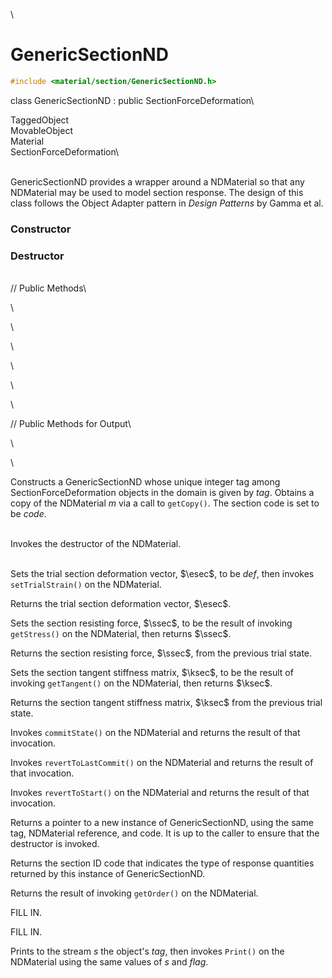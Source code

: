 \
# GenericSectionND 

```cpp
#include <material/section/GenericSectionND.h>
```

class GenericSectionND : public SectionForceDeformation\

TaggedObject\
MovableObject\
Material\
SectionForceDeformation\

\
GenericSectionND provides a wrapper around a NDMaterial so that any
NDMaterial may be used to model section response. The design of this
class follows the Object Adapter pattern in *Design Patterns* by Gamma
et al.

### Constructor

### Destructor

\
// Public Methods\

\

\

\

\

\

\

// Public Methods for Output\

\

\

Constructs a GenericSectionND whose unique integer tag among
SectionForceDeformation objects in the domain is given by *tag*. Obtains
a copy of the NDMaterial *m* via a call to `getCopy()`. The section code
is set to be *code*.

\
Invokes the destructor of the NDMaterial.

\
Sets the trial section deformation vector, $\esec$, to be *def*, then
invokes `setTrialStrain()` on the NDMaterial.

Returns the trial section deformation vector, $\esec$.

Sets the section resisting force, $\ssec$, to be the result of invoking
`getStress()` on the NDMaterial, then returns $\ssec$.

Returns the section resisting force, $\ssec$, from the previous trial
state.

Sets the section tangent stiffness matrix, $\ksec$, to be the result of
invoking `getTangent()` on the NDMaterial, then returns $\ksec$.

Returns the section tangent stiffness matrix, $\ksec$ from the previous
trial state.

Invokes `commitState()` on the NDMaterial and returns the result of that
invocation.

Invokes `revertToLastCommit()` on the NDMaterial and returns the result
of that invocation.

Invokes `revertToStart()` on the NDMaterial and returns the result of
that invocation.

Returns a pointer to a new instance of GenericSectionND, using the same
tag, NDMaterial reference, and code. It is up to the caller to ensure
that the destructor is invoked.

Returns the section ID code that indicates the type of response
quantities returned by this instance of GenericSectionND.

Returns the result of invoking `getOrder()` on the NDMaterial.

FILL IN.

FILL IN.

Prints to the stream *s* the object's *tag*, then invokes `Print()` on
the NDMaterial using the same values of *s* and *flag*.
